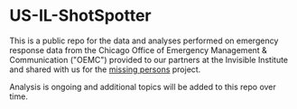 # US-IL-ShotSpotter

This is a public repo for the data and analyses performed on emergency response data from the Chicago Office of Emergency Management & Communication ("OEMC") provided to our partners at the Invisible Institute and shared with us for the [missing persons](chicagomissingpersons.com/) project.

Analysis is ongoing and additional topics will be added to this repo over time.
